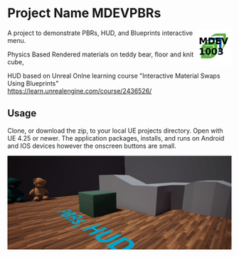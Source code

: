 # Project Name MDEVPBRs
<img src="Assets4Reference/MDEV1003.png" width="80" align="right" />

A project to demonstrate PBRs, HUD, and Blueprints interactive menu.

Physics Based Rendered materials on teddy bear, floor and knit cube,

HUD based on Unreal Onlne learning course "Interactive Material Swaps Using Blueprints"  
https://learn.unrealengine.com/course/2436526/


## Usage

Clone, or download the zip, to your local UE projects directory.
Open with UE 4.25 or newer.
The application packages, installs, and runs on Android and IOS devices however the onscreen buttons are small.

<img src="Assets4Reference/PBRSample.png" width="600" align="right" />


